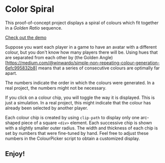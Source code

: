 # Color Spiral #

This proof-of-concept project displays a spiral of colours which fit together in a _Golden Ratio_ sequence.

[Check out the demo](https://funforks.github.io/Color-Spiral/)

Suppose you want each player in a game to have an avatar with a different colour, but you don't know how many players there will be. Using hues that are separated from each other by (the Golden Angle)[https://medium.com/@winwardo/simple-non-repeating-colour-generation-6efc995832b8] means that a series of consecutive colours are optimally far apart.

The numbers indicate the order in which the colours were generated. In a real project, the numbers might not be necessary.

If you click on a colour chip, you will toggle the way it is displayed. This is just a simulation. In a real project, this might indicate that the colour has already been selected by another player.

Each colour chip is created by using `clip-path` to display only one arc-shaped piece of a square `<div>` element. Each successive chip is shown with a slightly smaller outer radius. The width and thickness of each chip is set by numbers that were fine-tuned by hand. Feel free to adjust these numbers in the ColourPicker script to obtain a customized display.

## Enjoy!